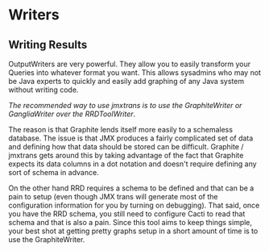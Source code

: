 # Writers

## Writing Results

OutputWriters are very powerful. They allow you to easily transform your Queries into whatever format you want. This allows sysadmins who may not be Java experts to quickly and easily add graphing of any Java system without writing code.

*The recommended way to use jmxtrans is to use the GraphiteWriter or GangliaWriter over the RRDToolWriter*. 

The reason is that Graphite lends itself more easily to a schemaless database. The issue is that JMX produces a fairly complicated set of data and defining how that data should be stored can be difficult. Graphite / jmxtrans gets around this by taking advantage of the fact that Graphite expects its data columns in a dot notation and doesn't require defining any sort of schema in advance.

On the other hand RRD requires a schema to be defined and that can be a pain to setup (even though JMX trans will generate most of the configuration information for you by turning on debugging). That said, once you have the RRD schema, you still need to configure Cacti to read that schema and that is also a pain. Since this tool aims to keep things simple, your best shot at getting pretty graphs setup in a short amount of time is to use the GraphiteWriter.